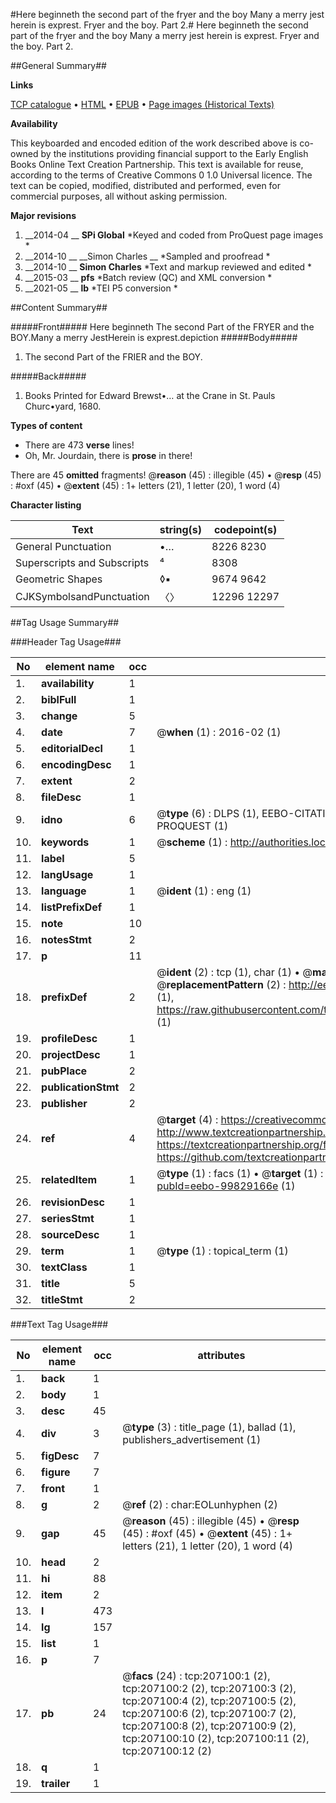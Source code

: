 #Here beginneth the second part of the fryer and the boy Many a merry jest herein is exprest. Fryer and the boy. Part 2.#
Here beginneth the second part of the fryer and the boy Many a merry jest herein is exprest.
Fryer and the boy. Part 2.

##General Summary##

**Links**

[TCP catalogue](http://www.ota.ox.ac.uk/tcp/)  • 
[HTML](http://tei.it.ox.ac.uk/tcp/Texts-HTML/free/B24/B24104.html)  • 
[EPUB](http://tei.it.ox.ac.uk/tcp/Texts-EPUB/free/B24/B24104.epub) • 
[Page images (Historical Texts)](https://historicaltexts.jisc.ac.uk/eebo-99829166e)

**Availability**

This keyboarded and encoded edition of the work described above is co-owned by the
    institutions providing financial support to the Early English Books Online Text Creation
    Partnership. This text is available for reuse, according to the terms of  Creative Commons 0 1.0 Universal
    licence. The text can be copied, modified, distributed and performed, even for commercial
    purposes, all without asking permission.

**Major revisions**

1. __2014-04 __ __SPi Global__ *Keyed and coded from ProQuest page images *
1. __2014-10 __ __Simon Charles __ *Sampled and proofread *
1. __2014-10 __ __Simon Charles__ *Text and markup reviewed and edited *
1. __2015-03 __ __pfs__ *Batch review (QC) and XML conversion *
1. __2021-05 __ __lb__ *TEI P5 conversion *

##Content Summary##

#####Front#####
Here beginneth The second Part of the FRYER and the BOY.Many a merry JestHerein is exprest.depiction
#####Body#####

1. The second Part of the FRIER and the BOY.

#####Back#####

1. Books Printed for Edward Brewst•… at the Crane in St. Pauls Churc•yard, 1680.

**Types of content**

  * There are 473 **verse** lines!
  * Oh, Mr. Jourdain, there is **prose** in there!

There are 45 **omitted** fragments! 
 @__reason__ (45) : illegible (45)  •  @__resp__ (45) : #oxf (45)  •  @__extent__ (45) : 1+ letters (21), 1 letter (20), 1 word (4)

**Character listing**


|Text|string(s)|codepoint(s)|
|---|---|---|
|General Punctuation|•…|8226 8230|
|Superscripts             and Subscripts|⁴|8308|
|Geometric Shapes|◊▪|9674 9642|
|CJKSymbolsandPunctuation|〈〉|12296 12297|

##Tag Usage Summary##

###Header Tag Usage###

|No|element name|occ|attributes|
|---|---|---|---|
|1.|__availability__|1||
|2.|__biblFull__|1||
|3.|__change__|5||
|4.|__date__|7| @__when__ (1) : 2016-02 (1)|
|5.|__editorialDecl__|1||
|6.|__encodingDesc__|1||
|7.|__extent__|2||
|8.|__fileDesc__|1||
|9.|__idno__|6| @__type__ (6) : DLPS (1), EEBO-CITATION (1), VID (1), EEBO-PROQUEST (1), STC (1), PROQUEST (1)|
|10.|__keywords__|1| @__scheme__ (1) : http://authorities.loc.gov/ (1)|
|11.|__label__|5||
|12.|__langUsage__|1||
|13.|__language__|1| @__ident__ (1) : eng (1)|
|14.|__listPrefixDef__|1||
|15.|__note__|10||
|16.|__notesStmt__|2||
|17.|__p__|11||
|18.|__prefixDef__|2| @__ident__ (2) : tcp (1), char (1)  •  @__matchPattern__ (2) : ([0-9\-]+):([0-9IVX]+) (1), (.+) (1)  •  @__replacementPattern__ (2) : http://eebo.chadwyck.com/downloadtiff?vid=$1&page=$2 (1), https://raw.githubusercontent.com/textcreationpartnership/Texts/master/tcpchars.xml#$1 (1)|
|19.|__profileDesc__|1||
|20.|__projectDesc__|1||
|21.|__pubPlace__|2||
|22.|__publicationStmt__|2||
|23.|__publisher__|2||
|24.|__ref__|4| @__target__ (4) : https://creativecommons.org/publicdomain/zero/1.0/ (1), http://www.textcreationpartnership.org/docs/. (1), https://textcreationpartnership.org/faq/#faq05 (1), https://github.com/textcreationpartnership (1)|
|25.|__relatedItem__|1| @__type__ (1) : facs (1)  •  @__target__ (1) : https://data.historicaltexts.jisc.ac.uk/view?pubId=eebo-99829166e (1)|
|26.|__revisionDesc__|1||
|27.|__seriesStmt__|1||
|28.|__sourceDesc__|1||
|29.|__term__|1| @__type__ (1) : topical_term (1)|
|30.|__textClass__|1||
|31.|__title__|5||
|32.|__titleStmt__|2||


###Text Tag Usage###

|No|element name|occ|attributes|
|---|---|---|---|
|1.|__back__|1||
|2.|__body__|1||
|3.|__desc__|45||
|4.|__div__|3| @__type__ (3) : title_page (1), ballad (1), publishers_advertisement (1)|
|5.|__figDesc__|7||
|6.|__figure__|7||
|7.|__front__|1||
|8.|__g__|2| @__ref__ (2) : char:EOLunhyphen (2)|
|9.|__gap__|45| @__reason__ (45) : illegible (45)  •  @__resp__ (45) : #oxf (45)  •  @__extent__ (45) : 1+ letters (21), 1 letter (20), 1 word (4)|
|10.|__head__|2||
|11.|__hi__|88||
|12.|__item__|2||
|13.|__l__|473||
|14.|__lg__|157||
|15.|__list__|1||
|16.|__p__|7||
|17.|__pb__|24| @__facs__ (24) : tcp:207100:1 (2), tcp:207100:2 (2), tcp:207100:3 (2), tcp:207100:4 (2), tcp:207100:5 (2), tcp:207100:6 (2), tcp:207100:7 (2), tcp:207100:8 (2), tcp:207100:9 (2), tcp:207100:10 (2), tcp:207100:11 (2), tcp:207100:12 (2)|
|18.|__q__|1||
|19.|__trailer__|1||
